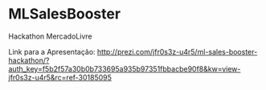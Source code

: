 MLSalesBooster
==============

Hackathon MercadoLivre

Link para a Apresentação: http://prezi.com/jfr0s3z-u4r5/ml-sales-booster-hackathon/?auth_key=f5b2f57a30b0b733695a935b97351fbbacbe90f8&kw=view-jfr0s3z-u4r5&rc=ref-30185095
